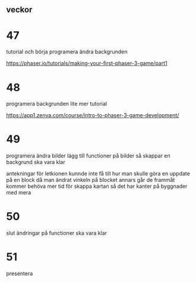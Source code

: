 ## veckor

# 47
tutorial och börja programera ändra backgrunden

https://phaser.io/tutorials/making-your-first-phaser-3-game/part1 
# 48
programera backgrunden lite mer tutorial

https://app1.zenva.com/course/intro-to-phaser-3-game-development/
# 49
programera ändra bilder lägg till functioner på bilder så skappar en backgrund ska vara klar

antekningar för letkionen kunnde inte få till hur man skulle göra en uppdate på en block då man ändrat vinkeln på blocket annars går de frammåt kommer behöva mer tid för skappa kartan så det har kanter på byggnader med mera
# 50
slut ändringar på functioner ska vara klar 
# 51
presentera